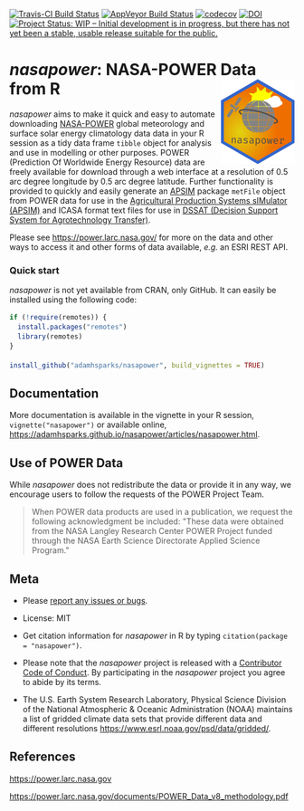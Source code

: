 
[![Travis-CI Build Status](https://travis-ci.org/adamhsparks/nasapower.svg?branch=master)](https://travis-ci.org/adamhsparks/nasapower)
[![AppVeyor Build Status](https://ci.appveyor.com/api/projects/status/github/adamhsparks/nasapower?branch=master&svg=true)](https://ci.appveyor.com/project/adamhsparks/nasapower)
[![codecov](https://codecov.io/gh/adamhsparks/nasapower/branch/master/graph/badge.svg)](https://codecov.io/gh/adamhsparks/nasapower)
[![DOI](https://zenodo.org/badge/109224461.svg)](https://zenodo.org/badge/latestdoi/109224461)
[![Project Status: WIP – Initial development is in progress, but there has not yet been a stable, usable release suitable for the public.](http://www.repostatus.org/badges/latest/wip.svg)](http://www.repostatus.org/#wip)

# _nasapower_: NASA-POWER Data from R <img align="right" src="man/figures/logo.png">

_nasapower_ aims to make it quick and easy to automate downloading
[NASA-POWER](https://power.larc.nasa.gov) global meteorology and surface solar
energy climatology data  data in your R session as a tidy data frame `tibble`
object for analysis and use in modelling or other purposes. POWER (Prediction Of
Worldwide Energy Resource) data are freely available for download through a web
interface at a resolution of 0.5 arc degree longitude by 0.5 arc degree
latitude. Further functionality is provided to quickly and easily generate an
[APSIM](https://github.com/fainges/R-APSIM) package `metFile` object from POWER
data for use in the
[Agricultural Production Systems sIMulator (APSIM)](http://www.apsim.info/) and
ICASA format text files for use in
[DSSAT (Decision Support System for Agrotechnology Transfer)](https://dssat.net/).

Please see
<https://power.larc.nasa.gov/> for more on the data and other ways to access it
and other forms of data available, _e.g._ an ESRI REST API.

### Quick start

_nasapower_ is not yet available from CRAN, only GitHub. It can easily be
installed using the following code:

```r
if (!require(remotes)) {
  install.packages("remotes")
  library(remotes)
}

install_github("adamhsparks/nasapower", build_vignettes = TRUE)
```

## Documentation

More documentation is available in the vignette in your R session,
`vignette("nasapower")` or available online,
<https://adamhsparks.github.io/nasapower/articles/nasapower.html>.

## Use of POWER Data

While _nasapower_ does not redistribute the data or provide it in any way, we
encourage users to follow the requests of the POWER Project Team.

> When POWER data products are used in a publication, we request the following
acknowledgment be included: "These data were obtained from the NASA Langley
Research Center POWER Project funded through the NASA Earth Science Directorate
Applied Science Program."

## Meta

* Please [report any issues or bugs](https://github.com/adamhsparks/nasapower/issues).

* License: MIT

* Get citation information for _nasapower_ in R by typing
`citation(package = "nasapower")`.

* Please note that the _nasapower_ project is released with a
[Contributor Code of Conduct](CONDUCT.md).
By participating in the _nasapower_ project you agree to abide by its terms.

* The U.S. Earth System Research Laboratory, Physical Science Division of the
National Atmospheric & Oceanic Administration (NOAA) maintains a list of
gridded climate data sets that provide different data and different resolutions
<https://www.esrl.noaa.gov/psd/data/gridded/>.

## References

<https://power.larc.nasa.gov>

<https://power.larc.nasa.gov/documents/POWER_Data_v8_methodology.pdf>
